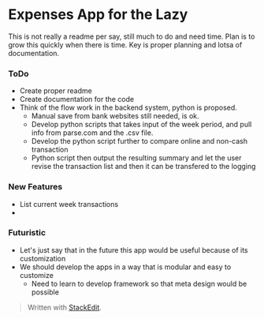 # Expenses App for the Lazy

This is not really a readme per say, still much to do and need time. Plan is to grow this quickly when there is time. Key is proper planning and lotsa of documentation.

### ToDo

* Create proper readme
* Create documentation for the code
* Think of the flow work in the backend system, python is proposed.
	* Manual save from bank websites still needed, is ok.
	* Develop python scripts that takes input of the week period, and pull info from       parse.com and the .csv file.
	* Develop the python script further to compare online and non-cash transaction
	* Python script then output the resulting summary and let the user revise the transaction list and then it can be transfered to the logging

### New Features

* List current week transactions
* 

### Futuristic 

* Let's just say that in the future this app would be useful because of its customization
* We should develop the apps in a way that is modular and easy to customize
	* Need to learn to develop framework so that meta design would be possible

> Written with [StackEdit](https://stackedit.io/).